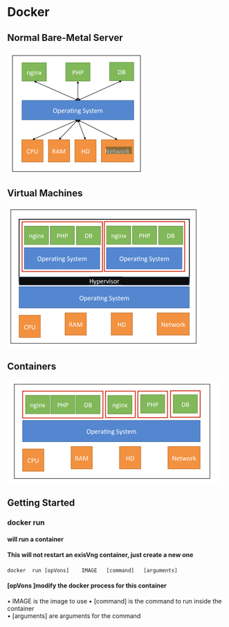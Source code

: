 # Docker

## Normal Bare-Metal Server 
![Normal Bare-Metal Server Diagram](static/images/normal_bare_metal_server.png)

## Virtual Machines
![Virtual Machines Diagram](static/images/virtual_machines.png)

## Containers
![Containers Diagram](static/images/containers.png)

## Getting Started

### docker run
#### will	run	a	container	
#### This	will	not	restart	an	exisVng	container,	just	create	a	new	one

```
docker	run	[opVons]	IMAGE	[command]	[arguments]	
```
#### [opVons	]modify	the	docker	process	for	this	container	
• IMAGE	is	the	image	to	use	
• [command]	is	the	command	to	run	inside	the	container	
• [arguments]	are	arguments	for	the	command	